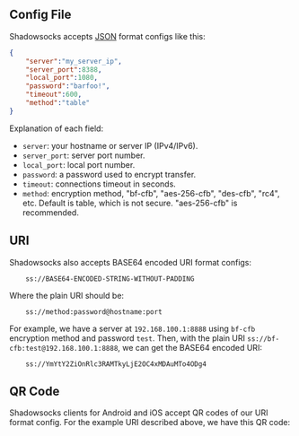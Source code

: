 ## Config File

Shadowsocks accepts [JSON] format configs like this:

```json
{
    "server":"my_server_ip",
    "server_port":8388,
    "local_port":1080,
    "password":"barfoo!",
    "timeout":600,
    "method":"table"
}
```

Explanation of each field:

* `server`: your hostname or server IP (IPv4/IPv6).
* `server_port`: server port number.
* `local_port`: local port number.
* `password`: a password used to encrypt transfer.
* `timeout`: connections timeout in seconds.
* `method`: encryption method, "bf-cfb", "aes-256-cfb", "des-cfb", "rc4", etc. Default is table, which is not secure. "aes-256-cfb" is recommended.

[JSON]: http://www.json.org/

## URI

Shadowsocks also accepts BASE64 encoded URI format configs:

```
	ss://BASE64-ENCODED-STRING-WITHOUT-PADDING
```	

Where the plain URI should be:

```
	ss://method:password@hostname:port
```

For example, we have a server at `192.168.100.1:8888` using `bf-cfb` encryption method and password `test`. Then, with the plain URI `ss://bf-cfb:test@192.168.100.1:8888`, we can get the BASE64 encoded URI:

```
	ss://YmYtY2ZiOnRlc3RAMTkyLjE2OC4xMDAuMTo4ODg4
```

## QR Code

Shadowsocks clients for Android and iOS accept QR codes of our URI format config. For the example URI described above, we have this QR code:

<div class="container">
<div class="sixteen columns"><br/></div>
<div id="qrcode-1"></div>
</div>

